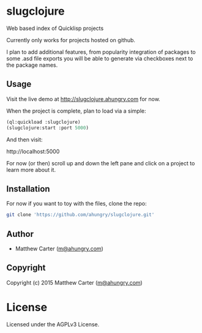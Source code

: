 # slugclojure

Web based index of Quicklisp projects

Currently only works for projects hosted on github.

I plan to add additional features, from popularity integration of
packages to some .asd file exports you will be able to generate via
checkboxes next to the package names.

## Usage

Visit the live demo at http://slugclojure.ahungry.com for now.

When the project is complete, plan to load via a simple:

```lisp
(ql:quickload :slugclojure)
(slugclojure:start :port 5000)
```

And then visit:

http://localhost:5000

For now (or then) scroll up and down the left pane and click on a
project to learn more about it.

## Installation

For now if you want to toy with the files, clone the repo:

```sh
git clone 'https://github.com/ahungry/slugclojure.git'
```

## Author

* Matthew Carter (m@ahungry.com)

## Copyright

Copyright (c) 2015 Matthew Carter (m@ahungry.com)

# License

Licensed under the AGPLv3 License.
